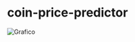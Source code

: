 # coin-price-predictor
![Grafico](blob:https://web.whatsapp.com/dad5e081-3808-490d-9d21-e60833cb0dbe)
